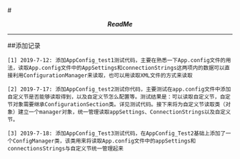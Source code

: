 #<center>***ReadMe***</center>

------
##添加记录

`[1] 2019-7-12: 添加AppConfig_test1测试代码，主要在熟悉一下App.config文件的用法，读取App.config文件中的AppSettings和connectionStrings这两项内的数据可以直接利用ConfigurationManager来读取，也可以用读取XML文件的方式来读取`

`[2] 2019-7-17: 添加AppConfig_test2测试你代码，主要测试在app.config文件中添加自定义节是否能够读取得到，以及自定义节怎么配置等。测试结果是：可以读取自定义节，自定节对象需要继承ConfigurationSection类。详见测试代码。接下来将为自定义节读取类（对象）建立一个manager对象，统一管理读取appSettings、ConnectionStrings以及自定义节。`

`[3] 2019-7-18: 添加AppConfig_Test3测试代码，在AppConfig_Test2基础上添加了一个ConfigManager类，该类用来将读取App.config文件中的appSettings和connectionsStrings与自定义节统一管理起来`

 
